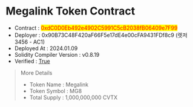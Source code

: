 # Megalink Token Contract

* Contract : <mark style="color:red;">0xdC0D0Eb492e4902C5991C5cB2038fB06409e7F99</mark>
* Deployer : 0x90B73C48F420aF66F5e17dE4e00cFA9431FDf8c9 (렛저 3456 - AC1)
* Deployed At : 2024.01.09
* Solidity Compiler Version : v0.8.19
* Verified : [True](https://bscscan.com/address/0xdC0D0Eb492e4902C5991C5cB2038fB06409e7F99#code)

> More Details
>
> * Token Name : Megalink
> * Token Symbol : MG8
> * Total Supply : 1,000,000,000 CVTX
